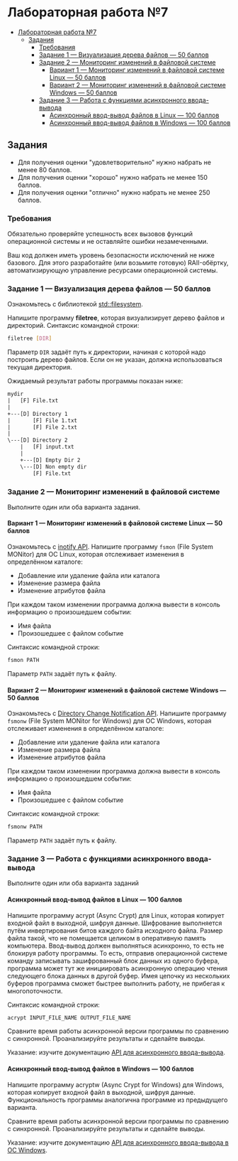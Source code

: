 # Лабораторная работа №7

- [Лабораторная работа №7](#лабораторная-работа-7)
  - [Задания](#задания)
    - [Требования](#требования)
    - [Задание 1 — Визуализация дерева файлов — 50 баллов](#задание-1--визуализация-дерева-файлов--50-баллов)
    - [Задание 2 — Мониторинг изменений в файловой системе](#задание-2--мониторинг-изменений-в-файловой-системе)
      - [Вариант 1 — Мониторинг изменений в файловой системе Linux — 50 баллов](#вариант-1--мониторинг-изменений-в-файловой-системе-linux--50-баллов)
      - [Вариант 2 — Мониторинг изменений в файловой системе Windows — 50 баллов](#вариант-2--мониторинг-изменений-в-файловой-системе-windows--50-баллов)
    - [Задание 3 — Работа с функциями асинхронного ввода-вывода](#задание-3--работа-с-функциями-асинхронного-ввода-вывода)
      - [Асинхронный ввод-вывод файлов в Linux — 100 баллов](#асинхронный-ввод-вывод-файлов-в-linux--100-баллов)
      - [Асинхронный ввод-вывод файлов в Windows — 100 баллов](#асинхронный-ввод-вывод-файлов-в-windows--100-баллов)

## Задания

- Для получения оценки "удовлетворительно" нужно набрать не менее 80 баллов.
- Для получения оценки "хорошо" нужно набрать не менее 150 баллов.
- Для получения оценки "отлично" нужно набрать не менее 250 баллов.

### Требования

Обязательно проверяйте успешность всех вызовов функций операционной системы и не оставляйте ошибки незамеченными.

Ваш код должен иметь уровень безопасности исключений не ниже базового.
Для этого разработайте (или возьмите готовую) RAII-обёртку, автоматизирующую
управление ресурсами операционной системы.

### Задание 1 — Визуализация дерева файлов — 50 баллов

Ознакомьтесь с библиотекой [std::filesystem](https://en.cppreference.com/w/cpp/filesystem).

Напишите программу **filetree**, которая визуализирует дерево файлов и директорий.
Синтаксис командной строки:

```sh
filetree [DIR]
```

Параметр `DIR` задаёт путь к директории, начиная с которой надо построить дерево файлов.
Если он не указан, должна использоваться текущая директория.

Ожидаемый результат работы программы показан ниже:

```txt
mydir
|   [F] File.txt
|
+---[D] Directory 1
|       [F] File 1.txt
|       [F] File 2.txt
|
\---[D] Directory 2
    |   [F] input.txt
    |
    +---[D] Empty Dir 2
    \---[D] Non empty dir
        [F] File.txt
```

### Задание 2 — Мониторинг изменений в файловой системе

Выполните один или оба варианта задания.

#### Вариант 1 — Мониторинг изменений в файловой системе Linux — 50 баллов

Ознакомьтесь с [inotify API](https://man7.org/linux/man-pages/man7/inotify.7.html).
Напишите программу `fsmon` (File System MONitor) для ОС Linux,
которая отслеживает изменения в определённом каталоге:

- Добавление или удаление файла или каталога
- Изменение размера файла
- Изменение атрибутов файла

При каждом таком изменении программа должна вывести в консоль информацию о произошедшем событии:

- Имя файла
- Произошедшее с файлом событие

Синтаксис командной строки:

```bash
fsmon PATH
```

Параметр `PATH` задаёт путь к файлу.

#### Вариант 2 — Мониторинг изменений в файловой системе Windows — 50 баллов

Ознакомьтесь с [Directory Change Notification API](https://learn.microsoft.com/en-us/windows/win32/fileio/obtaining-directory-change-notifications).
Напишите программу `fsmonw` (File System MONitor for Windows) для ОС Windows,
которая отслеживает изменения в определённом каталоге:

- Добавление или удаление файла или каталога
- Изменение размера файла
- Изменение атрибутов файла

При каждом таком изменении программа должна вывести в консоль информацию о произошедшем событии:

- Имя файла
- Произошедшее с файлом событие

Синтаксис командной строки:

```bash
fsmonw PATH
```

Параметр `PATH` задаёт путь к файлу.

### Задание 3 — Работа с функциями асинхронного ввода-вывода

Выполните один или оба варианта заданий

#### Асинхронный ввод-вывод файлов в Linux — 100 баллов

Напишите программу acrypt (Async Crypt) для Linux, которая копирует входной файл в выходной,
шифруя данные. Шифрование выполняется путём инвертирования битов каждого байта исходного файла.
Размер файла такой, что не помещается целиком в оперативную память компьютера.
Ввод-вывод должен выполняться асинхронно, то есть не блокируя работу программы.
То есть, отправив операционной системе команду записывать зашифрованный блок данных из одного буфера,
программа может тут же инициировать асинхронную операцию чтения следующего блока данных в другой буфер.
Имея цепочку из нескольких буферов программа сможет быстрее выполнить работу, не прибегая к многопоточности.

Синтаксис командной строки:

```bash
acrypt INPUT_FILE_NAME OUTPUT_FILE_NAME
```

Сравните время работы асинхронной версии программы по сравнению с синхронной. Проанализируйте результаты и сделайте выводы.

Указание: изучите документацию [API для асинхронного ввода-вывода](https://man7.org/linux/man-pages/man7/aio.7.html).

#### Асинхронный ввод-вывод файлов в Windows — 100 баллов

Напишите программу acryptw (Async Crypt for Windows) для Windows, которая копирует входной файл в выходной,
шифруя данные. Функциональность программы аналогична программе из предыдущего варианта.

Сравните время работы асинхронной версии программы по сравнению с синхронной. Проанализируйте результаты и сделайте выводы.

Указание: изучите документацию
[API для асинхронного ввода-вывода в ОС Windows](https://learn.microsoft.com/en-us/windows/win32/fileio/synchronous-and-asynchronous-i-o).
